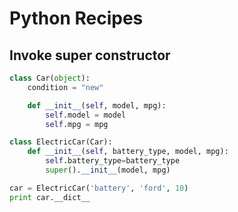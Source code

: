 # Python Recipes

## Invoke super constructor

```python
class Car(object):
    condition = "new"

    def __init__(self, model, mpg):
        self.model = model
        self.mpg = mpg

class ElectricCar(Car):
    def __init__(self, battery_type, model, mpg):
        self.battery_type=battery_type
        super().__init__(model, mpg)

car = ElectricCar('battery', 'ford', 10)
print car.__dict__
```